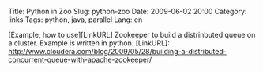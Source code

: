 Title: Python in Zoo
Slug: python-zoo
Date: 2009-06-02 20:00
Category: links
Tags: python, java, parallel
Lang: en

[Example, how to use][LinkURL] Zookeeper to build a distrinbuted queue on a cluster. Example is written in python.
[LinkURL]: http://www.cloudera.com/blog/2009/05/28/building-a-distributed-concurrent-queue-with-apache-zookeeper/